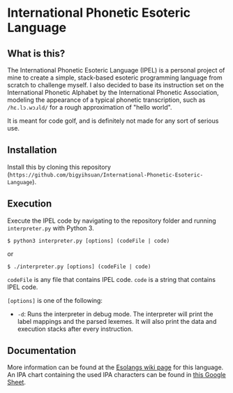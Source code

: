 # International Phonetic Esoteric Language

## What is this?

The International Phonetic Esoteric Language (IPEL) is a personal project of mine to create a simple, stack-based esoteric programming language from scratch to challenge myself. I also decided to base its instruction set on the International Phonetic Alphabet by the International Phonetic Association, modeling the appearance of a typical phonetic transcription, such as `/hε.lɔ.wɔɹld/` for a rough approximation of "hello world".

It is meant for code golf, and is definitely not made for any sort of serious use.

## Installation

Install this by cloning this repository (`https://github.com/bigyihsuan/International-Phonetic-Esoteric-Language`).

## Execution

Execute the IPEL code by navigating to the repository folder and running `interpreter.py` with Python 3.

```
$ python3 interpreter.py [options] (codeFile | code)
```
or
```
$ ./interpreter.py [options] (codeFile | code)
```

`codeFile` is any file that contains IPEL code.
`code` is a string that contains IPEL code.

`[options]` is one of the following:

* `-d`: Runs the interpreter in debug mode. The interpreter will print the label mappings and the parsed lexemes. It will also print the data and execution stacks after every instruction.

## Documentation
More information can be found at the [Esolangs wiki page](https://esolangs.org/wiki/International_Phonetic_Esoteric_Language) for this language.
An IPA chart containing the used IPA characters can be found in [this Google Sheet](https://docs.google.com/spreadsheets/d/1LV9KpMahMhYt73ZeXxkj4kYb3jLvCFYeUnyAg5oGUDs/edit?usp=sharing).

